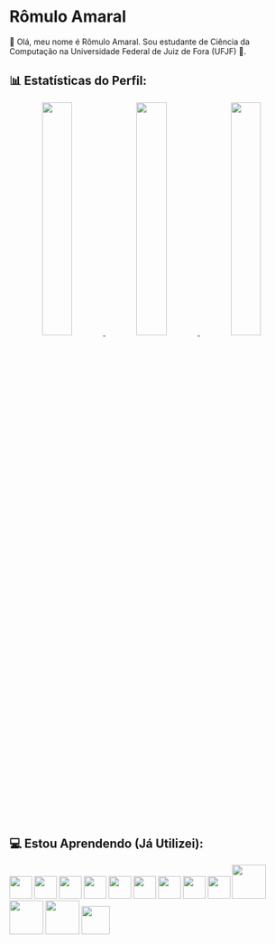 # Rômulo Amaral
👋 Olá, meu nome é Rômulo Amaral. Sou estudante de Ciência da Computação na Universidade Federal de Juiz de Fora (UFJF) 🧠.  
## 📊 Estatísticas do Perfil:
<div align="center" >
<a href="https://github.com/RomuloAmaral32">
    
<img src="https://github-profile-summary-cards.vercel.app/api/cards/stats?username=RomuloAmaral32&theme=2077" width="32.5%">
<img src="https://github-profile-summary-cards.vercel.app/api/cards/repos-per-language?username=RomuloAmaral32&theme=2077" width="32.5%">
<img src="https://github-profile-summary-cards.vercel.app/api/cards/most-commit-language?username=RomuloAmaral32&theme=2077" width="32.5%">
    
</a>
</div>

## 💻 Estou Aprendendo (Já Utilizei):
<img loading="lazy" src="https://cdn.jsdelivr.net/gh/devicons/devicon@latest/icons/cplusplus/cplusplus-original.svg" width="40" height="40"/> <img loading="lazy" src="https://cdn.jsdelivr.net/gh/devicons/devicon@latest/icons/html5/html5-original.svg" width="40" height="40"/> <img loading="lazy" src="https://cdn.jsdelivr.net/gh/devicons/devicon@latest/icons/css3/css3-original.svg" width="40" height="40"/> <img loading="lazy" src="https://cdn.jsdelivr.net/gh/devicons/devicon@latest/icons/javascript/javascript-original.svg" width="40" height="40"/> <img loading="lazy" src="https://cdn.jsdelivr.net/gh/devicons/devicon@latest/icons/python/python-original.svg" width="40" height="40"/> <img loading="lazy" src="https://cdn.jsdelivr.net/gh/devicons/devicon@latest/icons/php/php-original.svg" width="40" height="40"/> <img loading="lazy" src="https://cdn.jsdelivr.net/gh/devicons/devicon@latest/icons/sass/sass-original.svg" width="40" height="40"/> <img loading="lazy" src="https://cdn.jsdelivr.net/gh/devicons/devicon@latest/icons/bootstrap/bootstrap-original-wordmark.svg" width="40" height="40"/>  <img loading="lazy" src="https://cdn.jsdelivr.net/gh/devicons/devicon@latest/icons/figma/figma-original.svg" width="40" height="40"/>  <img loading="lazy" src="https://cdn.jsdelivr.net/gh/devicons/devicon@latest/icons/mysql/mysql-original-wordmark.svg" width="60" height="60"/> <img loading="lazy" src="https://cdn.jsdelivr.net/gh/devicons/devicon@latest/icons/java/java-original-wordmark.svg" width="60" height="60"/> <img loading="lazy" src="https://cdn.jsdelivr.net/gh/devicons/devicon@latest/icons/git/git-plain-wordmark.svg" width="60" height="60"/>
            <img src="https://cdn.jsdelivr.net/gh/devicons/devicon@latest/icons/react/react-original.svg" width="50" height="50" />
          

 


            
          

